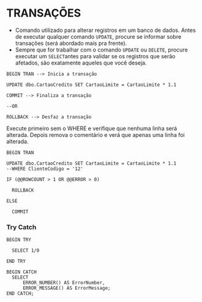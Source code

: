 # TRANSAÇÕES

* Comando utilizado para alterar registros em um banco de dados. Antes de executar qualquer comando `UPDATE`, procure se informar sobre transações \(será abordado mais pra frente\).
* Sempre que for trabalhar com o comando `UPDATE` ou `DELETE`, procure executar um `SELECT`antes para validar se os registros que serão afetados, são exatamente aqueles que você deseja.

```text
BEGIN TRAN --> Inicia a transação

UPDATE dbo.CartaoCredito SET CartaoLimite = CartaoLimite * 1.1

COMMIT --> Finaliza a transação

--OR

ROLLBACK --> Desfaz a transação
```

 Execute primeiro sem o WHERE e verifique que nenhuma linha será alterada. Depois remova o comentário e verá que apenas uma linha foi alterada.

```text
BEGIN TRAN

UPDATE dbo.CartaoCredito SET CartaoLimite = CartaoLimite * 1.1
--WHERE ClienteCodigo = '12'

IF (@@ROWCOUNT > 1 OR @@ERROR > 0)

  ROLLBACK

ELSE

  COMMIT
```

### Try Catch

```text
BEGIN TRY

  SELECT 1/0

END TRY

BEGIN CATCH
  SELECT
      ERROR_NUMBER() AS ErrorNumber,
      ERROR_MESSAGE() AS ErrorMessage;
END CATCH;
```



